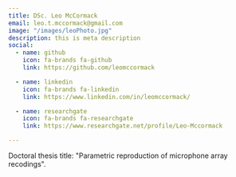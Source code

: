 ```yaml
---
title: DSc. Leo McCormack
email: leo.t.mccormack@gmail.com
image: "/images/leoPhoto.jpg"
description: this is meta description
social:
  - name: github
    icon: fa-brands fa-github
    link: https://github.com/leomccormack

  - name: linkedin
    icon: fa-brands fa-linkedin
    link: https://www.linkedin.com/in/leomccormack/

  - name: researchgate
    icon: fa-brands fa-researchgate
    link: https://www.researchgate.net/profile/Leo-Mccormack

---
```


Doctoral thesis title: "Parametric reproduction of microphone array recodings". 
